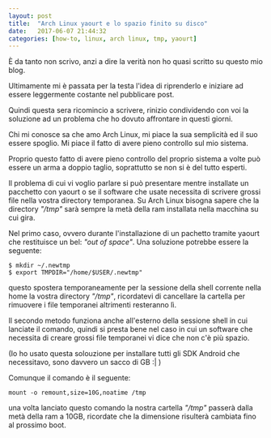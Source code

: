 ```yaml
---
layout: post
title:  "Arch Linux yaourt e lo spazio finito su disco"
date:   2017-06-07 21:44:32
categories: [how-to, linux, arch linux, tmp, yaourt]
---
```

È da tanto non scrivo, anzi a dire la verità non ho quasi scritto su questo mio blog. 

Ultimamente mi è passata per la testa l'idea di riprenderlo e iniziare ad essere leggermente costante nel pubblicare post.

Quindi questa sera ricomincio a scrivere, rinizio condividendo con voi la soluzione ad un problema che ho dovuto affrontare in questi giorni.

Chi mi conosce sa che amo Arch Linux, mi piace la sua semplicità ed il suo essere spoglio.
Mi piace il fatto di avere pieno controllo sul mio sistema.

Proprio questo fatto di avere pieno controllo del proprio sistema a volte può essere un arma a doppio taglio, soprattutto se non si è del tutto esperti.

Il problema di cui vi voglio parlare si può presentare mentre installate un pacchetto con yaourt o se il software che usate necessita di scrivere grossi file nella vostra directory temporanea. Su Arch Linux bisogna sapere che la directory _"/tmp"_ sarà sempre la metà della ram installata nella macchina su cui gira.

Nel primo caso, ovvero durante l'installazione di un pachetto tramite yaourt che restituisce un bel: _"out of space"_.
Una soluzione potrebbe essere la seguente:

```
$ mkdir ~/.newtmp
$ export TMPDIR="/home/$USER/.newtmp"
```

questo spostera temporaneamente per la sessione della shell corrente nella home la vostra directory _"/tmp"_, ricordatevi di cancellare la cartella per rimuovere i file temporanei altrimenti resteranno lì.

Il secondo metodo funziona anche all'esterno della sessione shell in cui lanciate il comando, quindi si presta bene nel caso in cui un software che necessita di creare grossi file temporanei vi dice che non c'è più spazio.

(Io ho usato questa solouzione per installare tutti gli SDK Android che necessitavo, sono davvero un sacco di GB :| )

Comunque il comando è il seguente:

`mount -o remount,size=10G,noatime /tmp`

una volta lanciato questo comando la nostra cartella _"/tmp"_ passerà dalla metà della ram a 10GB, ricordate che la dimensione risulterà cambiata fino al prossimo boot.
